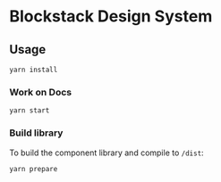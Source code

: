 # Blockstack Design System

## Usage

```
yarn install
```

### Work on Docs

```
yarn start
```

### Build library

To build the component library and compile to `/dist`:

```
yarn prepare
```
